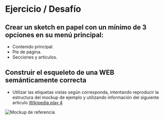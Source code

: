 # Ejercicio / Desafío

## Crear un sketch en papel con un mínimo de 3 opciones en su menú principal:

   - Contenido principal.
   - Pie de página.
   - Secciones y articulos.

## Construir el esqueleto de una WEB semánticamente correcta

   - Utilizar las etiquetas vistas según corresponda, intentando reproducir la estructura del mockup de ejemplo y utilizando información del siguiente articulo [Wikipedia play 4](https://es.wikipedia.org/wiki/PlayStation_4) 


![Mockup de referencia](./mockup.png)